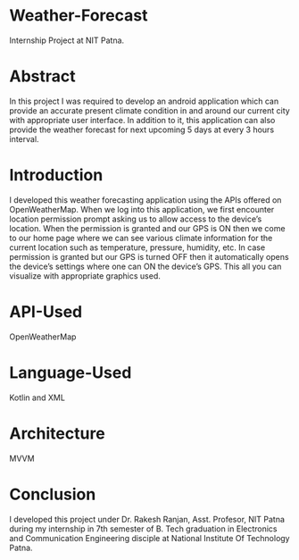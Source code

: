 # Weather-Forecast
Internship Project at NIT Patna.

# Abstract
In this project I was required to develop an android application which can provide an accurate present climate condition in and around our current city with 
appropriate user interface. In addition to it, this application can also provide the weather forecast for next upcoming 5 days at every 3 hours interval. 

# Introduction
I developed this weather forecasting application using the APIs offered on OpenWeatherMap. When we log into this application, 
we first encounter location permission prompt asking us to allow access to the device’s location. 
When the permission is granted and our GPS is ON then we come to our home page where we can see various climate information for the current location 
such as temperature, pressure, humidity, etc. In case permission is granted but our GPS is turned OFF then it automatically opens the device’s 
settings where one can ON the device’s GPS. This all you can visualize with appropriate graphics used.

# API-Used

OpenWeatherMap

# Language-Used

Kotlin and XML

# Architecture

MVVM

# Conclusion

I developed this project under Dr. Rakesh Ranjan, Asst. Profesor, NIT Patna during my internship in 7th semester of B. Tech graduation in Electronics and Communication Engineering
disciple at National Institute Of Technology Patna.
